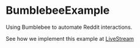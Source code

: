 BumblebeeExample
================

Using Bumblebee to automate Reddit interactions.

See how we implement this example at [LiveStream](http://new.livestream.com/accounts/4176162/events/2138915/videos/21346982/player?autoPlay=false&height=360&mute=false&width=640)
